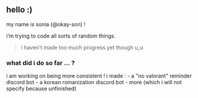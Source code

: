<h2> hello :) </h2>
my name is sonia (@okay-son) !

i'm trying to code all sorts of random things.
> i haven't made too much progress yet though u_u

<h3> what did i do so far ... ? </h3>
i am working on being more consistent !
i made :
- a "no valorant" reminder discord bot
- a korean romanization discord bot
- more (which i will not specify because unfinished)

<!---
okay-son/okay-son is a ✨ special ✨ repository because its `README.md` (this file) appears on your GitHub profile.
You can click the Preview link to take a look at your changes.
--->
